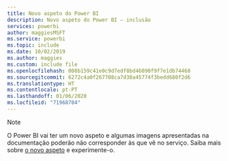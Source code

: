 ```yaml
---
title: Novo aspeto do Power BI
description: Novo aspeto do Power BI – inclusão
services: powerbi
author: maggiesMSFT
ms.service: powerbi
ms.topic: include
ms.date: 10/02/2019
ms.author: maggies
ms.custom: include file
ms.openlocfilehash: 008b159c41e0c9d7edf8bd46090f9f7e1db74468
ms.sourcegitcommit: 6272c4a0f267708ca7d38a45774f3bedd680f2d6
ms.translationtype: HT
ms.contentlocale: pt-PT
ms.lasthandoff: 01/06/2020
ms.locfileid: "71968784"
---
```

> [!NOTE]
> O Power BI vai ter um novo aspeto e algumas imagens apresentadas na documentação poderão não corresponder às que vê no serviço. Saiba mais sobre [o novo aspeto](../service-new-look.md) e experimente-o.
